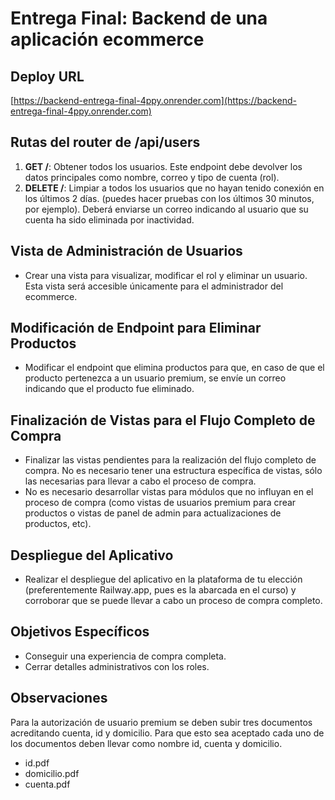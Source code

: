 # Entrega Final: Backend de una aplicación ecommerce

## Deploy URL

[https://backend-entrega-final-4ppy.onrender.com](https://backend-entrega-final-4ppy.onrender.com)

## Rutas del router de /api/users

1. **GET /**: Obtener todos los usuarios. Este endpoint debe devolver los datos principales como nombre, correo y tipo de cuenta (rol).
2. **DELETE /**: Limpiar a todos los usuarios que no hayan tenido conexión en los últimos 2 días. (puedes hacer pruebas con los últimos 30 minutos, por ejemplo). Deberá enviarse un correo indicando al usuario que su cuenta ha sido eliminada por inactividad.

## Vista de Administración de Usuarios

- Crear una vista para visualizar, modificar el rol y eliminar un usuario. Esta vista será accesible únicamente para el administrador del ecommerce.

## Modificación de Endpoint para Eliminar Productos

- Modificar el endpoint que elimina productos para que, en caso de que el producto pertenezca a un usuario premium, se envíe un correo indicando que el producto fue eliminado.

## Finalización de Vistas para el Flujo Completo de Compra

- Finalizar las vistas pendientes para la realización del flujo completo de compra. No es necesario tener una estructura específica de vistas, sólo las necesarias para llevar a cabo el proceso de compra.
- No es necesario desarrollar vistas para módulos que no influyan en el proceso de compra (como vistas de usuarios premium para crear productos o vistas de panel de admin para actualizaciones de productos, etc).

## Despliegue del Aplicativo

- Realizar el despliegue del aplicativo en la plataforma de tu elección (preferentemente Railway.app, pues es la abarcada en el curso) y corroborar que se puede llevar a cabo un proceso de compra completo.

## Objetivos Específicos

- Conseguir una experiencia de compra completa.
- Cerrar detalles administrativos con los roles.

## Observaciones

Para la autorización de usuario premium se deben subir tres documentos acreditando cuenta, id y domicilio. Para que esto sea aceptado cada uno de los documentos deben llevar como nombre id, cuenta y domicilio.

- id.pdf
- domicilio.pdf
- cuenta.pdf
